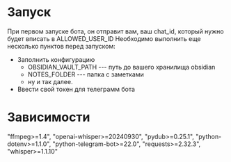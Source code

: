 # Запуск
При первом запуске бота, он отправит вам, ваш chat_id, который нужно будет вписать в ALLOWED_USER_ID
Необходимо выполнить еще несколько пунктов перед запуском:
- Заполнить конфигурацию
    - OBSIDIAN_VAULT_PATH --- путь до вашего хранилища obsidian
    - NOTES_FOLDER --- папка с заметками
    - ну и так далее.
- Ввести свой токен для телеграмм бота

# Зависимости 
"ffmpeg>=1.4",
"openai-whisper>=20240930",
"pydub>=0.25.1",
"python-dotenv>=1.1.0",
"python-telegram-bot>=22.0",
"requests>=2.32.3",
"whisper>=1.1.10"

